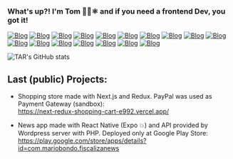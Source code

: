 ### What's up?! I'm Tom 👨‍💻⚛️ and if you need a frontend Dev, you got it!


[![Blog](https://img.shields.io/badge/React-20232A?style=for-the-badge&logo=react&logoColor=61DAFB)]()
[![Blog](https://img.shields.io/badge/React_Native-20232A?style=for-the-badge&logo=react&logoColor=61DAFB)]()
[![Blog](https://img.shields.io/badge/Redux-593D88?style=for-the-badge&logo=redux&logoColor=white)]()
[![Blog](https://img.shields.io/badge/Jest-323330?style=for-the-badge&logo=Jest&logoColor=white)]()
[![Blog](https://img.shields.io/badge/JavaScript-F7DF1E?style=for-the-badge&logo=javascript&logoColor=black)]()
[![Blog](https://img.shields.io/badge/TypeScript-007ACC?style=for-the-badge&logo=typescript&logoColor=white)]()
[![Blog](https://img.shields.io/badge/Figma-F24E1E?style=for-the-badge&logo=figma&logoColor=white)]()
[![Blog](https://img.shields.io/badge/styled--components-DB7093?style=for-the-badge&logo=styled-components&logoColor=white)]()
[![Blog](https://img.shields.io/badge/Tailwind_CSS-38B2AC?style=for-the-badge&logo=tailwind-css&logoColor=white)]()
[![Blog](https://img.shields.io/badge/Express.js-404D59?style=for-the-badge)]()
[![Blog](https://img.shields.io/badge/MongoDB-4EA94B?style=for-the-badge&logo=mongodb&logoColor=white)]()
[![Blog](https://img.shields.io/badge/MySQL-005C84?style=for-the-badge&logo=mysql&logoColor=white)]()
[![Blog](https://img.shields.io/badge/Netlify-00C7B7?style=for-the-badge&logo=netlify&logoColor=white)]()
[![Blog](https://img.shields.io/badge/Amazon_AWS-232F3E?style=for-the-badge&logo=amazon-aws&logoColor=white)]()
[![Blog](https://img.shields.io/badge/Vercel-000000?style=for-the-badge&logo=vercel&logoColor=white)]()
[![Blog](https://img.shields.io/badge/Google_Cloud-4285F4?style=for-the-badge&logo=google-cloud&logoColor=white)]()
[![Blog](https://img.shields.io/badge/Jira-0052CC?style=for-the-badge&logo=Jira&logoColor=white
)]()

![TAR's GitHub stats](https://github-readme-stats.vercel.app/api?username=tomandrewrocks&show_icons=true&theme=dracula)

## Last (public) Projects: 
- Shopping store made with Next.js and Redux. PayPal was used as Payment Gateway (sandbox): <br/> https://next-redux-shopping-cart-e992.vercel.app/

- News app made with React Native (Expo 💥) and API provided by Wordpress server with PHP. Deployed only at Google Play Store: <br/> https://play.google.com/store/apps/details?id=com.mariobondo.fiscalizanews
